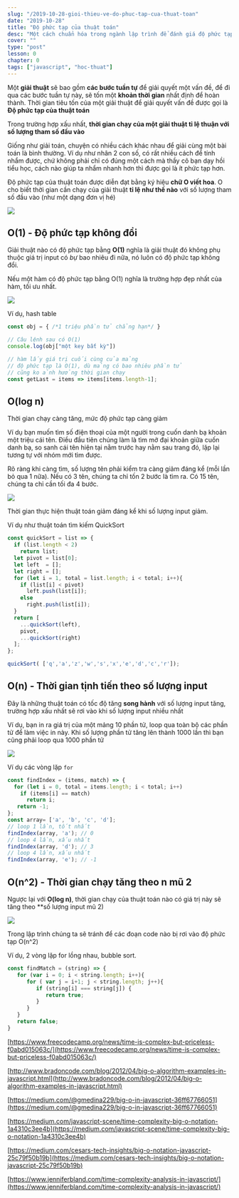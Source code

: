 ```yaml
---
slug: "/2019-10-28-gioi-thieu-ve-do-phuc-tap-cua-thuat-toan"
date: "2019-10-28"
title: "Độ phức tạp của thuật toán"
desc: "Một cách chuẩn hóa trong ngành lập trình để đánh giá độ phức tạp của giải thuật"
cover: ""
type: "post"
lesson: 0
chapter: 0
tags: ["javascript", "hoc-thuat"]
---
```


Một **giải thuật** sẽ bao gồm **các bước tuần tự** để giải quyết một vấn đề, để đi qua các bước tuần tự này, sẽ tốn một **khoản thời gian** nhất định để hoàn thành. Thời gian tiêu tốn của một giải thuật để giải quyết vấn đề được gọi là **Độ phức tạp của thuật toán**

Trong trường hợp xấu nhất, **thời gian chạy của một giải thuật tỉ lệ thuận với số lượng tham số đầu vào**

Giống như giải toán, chuyện có nhiều cách khác nhau để giải cùng một bài toán là bình thường. Ví dụ như nhân 2 con số, có rất nhiều cách để tính nhẩm được, chứ không phải chỉ có đúng một cách mà thầy cô bạn dạy hồi tiểu học, cách nào giúp ta nhẩm nhanh hơn thì được gọi là ít phức tạp hơn.

Độ phức tạp của thuật toán được diễn đạt bằng ký hiệu **chữ O viết hoa**. O cho biết thời gian cần chạy của giải thuật **tỉ lệ như thế nào** với số lượng tham số đầu vào (như một dạng đơn vị hé)

![](https://i1.wp.com/www.jenniferbland.com/wp-content/uploads/big-o-complexity.png?w=783&ssl=1)


## O(1) - Độ phức tạp không đổi

Giải thuật nào có độ phức tạp bằng **O(1)** nghĩa là giải thuật đó không phụ thuộc giá trị input có *bự* bao nhiêu đi nữa, nó luôn có độ phức tạp không đổi.

Nếu một hàm có độ phức tạp bằng O(1) nghĩa là trường hợp đẹp nhất của hàm, tối ưu nhất.

![](https://i0.wp.com/www.jenniferbland.com/wp-content/uploads/O1-constant-time-complexity.jpg?w=416&ssl=1)

Ví dụ, hash table

```js
const obj = { /*1 triệu phần tử chẳng hạn*/ }

// Câu lệnh sau có O(1)
console.log(obj["một key bất kỳ"])

// hàm lấy giá trị cuối cùng của mảng
// độ phức tạp là O(1), dù mảng có bao nhiêu phần tử 
// cũng ko ảnh hưởng thời gian chạy
const getLast = items => items[items.length-1];
```

## O(log n)

Thời gian chạy càng tăng, mức độ phức tạp càng giảm

Ví dụ bạn muốn tìm số điện thoại của một người trong cuốn danh bạ khoản một triệu cái tên. Điều đầu tiên chúng làm là tìm mở đại khoản giữa cuốn danh bạ, so sanh cái tên hiện tại nằm trước hay nằm sau trang đó, lặp lại tương tự với nhóm mới tìm được.

Rõ ràng khi càng tìm, số lượng tên phải kiểm tra càng giảm đáng kể (mỗi lần bỏ qua 1 nữa). Nếu có 3 tên, chúng ta chỉ tốn 2 bước là tìm ra. Có 15 tên, chúng ta chỉ cần tối đa 4 bước.

![](https://i1.wp.com/www.jenniferbland.com/wp-content/uploads/Olog-n-logarithmic-complexity.jpg?w=472&ssl=1)

Thời gian thực hiện thuật toán giảm đáng kể khi số lượng input giảm.

Ví dụ như thuật toán tìm kiếm QuickSort

```js
const quickSort = list => {
  if (list.length < 2) 
    return list;
  let pivot = list[0];
  let left  = []; 
  let right = [];
  for (let i = 1, total = list.length; i < total; i++){
    if (list[i] < pivot)
      left.push(list[i]);
    else
      right.push(list[i]);
  }
  return [
    ...quickSort(left), 
    pivot, 
    ...quickSort(right)
  ];
};

quickSort( ['q','a','z','w','s','x','e','d','c','r']);
```

## O(n) - Thời gian tịnh tiến theo số lượng input

Đây là những thuật toán có tốc độ tăng **song hành** với số lượng input tăng, trường hợp xấu nhất sẽ rơi vào khi số lượng input nhiều nhất

Ví dụ, bạn in ra giá trị của một mảng 10 phần tử, loop qua toàn bộ các phần tử để làm việc in này. Khi số lượng phần tử tăng lên thành 1000 lần thì bạn cũng phải loop qua 1000 phần tử

![](https://i2.wp.com/www.jenniferbland.com/wp-content/uploads/On-Linear-Complexity.jpg?w=463&ssl=1)

Ví dụ các vòng lặp `for`

```js
const findIndex = (items, match) => {
  for (let i = 0, total = items.length; i < total; i++)
    if (items[i] == match)
      return i;
   return -1;
};
const array= ['a', 'b', 'c', 'd'];
// loop 1 lần, tốt nhất
findIndex(array, 'a'); // 0
// loop 4 lần, xấu nhất
findIndex(array, 'd'); // 3
// loop 4 lần, xấu nhất
findIndex(array, 'e'); // -1 
```

## O(n^2)  - Thời gian chạy tăng theo n mũ 2

Ngược lại với **O(log n)**, thời gian chạy của thuật toán nào có giá trị này sẽ tăng theo **số lượng input mũ 2)

![](https://i1.wp.com/www.jenniferbland.com/wp-content/uploads/On2-quadratic-time-complexity.jpg?w=382&ssl=1)

Trong lập trình chúng ta sẽ tránh để các đoạn code nào bị rơi vào độ phức tạp O(n^2)

Ví dụ, 2 vòng lặp for lồng nhau, bubble sort.

```js
const findMatch = (string) => {
   for (var i = 0; i < string.length; i++){
      for ( var j = i+1; j < string.length; j++){
         if (string[i] === string[j]) {
            return true;
         }
      }
   }
   return false;
}
```

[https://www.freecodecamp.org/news/time-is-complex-but-priceless-f0abd015063c/](https://www.freecodecamp.org/news/time-is-complex-but-priceless-f0abd015063c/)

[http://www.bradoncode.com/blog/2012/04/big-o-algorithm-examples-in-javascript.html](http://www.bradoncode.com/blog/2012/04/big-o-algorithm-examples-in-javascript.html)

[https://medium.com/@gmedina229/big-o-in-javascript-36ff67766051](https://medium.com/@gmedina229/big-o-in-javascript-36ff67766051)

[https://medium.com/javascript-scene/time-complexity-big-o-notation-1a4310c3ee4b](https://medium.com/javascript-scene/time-complexity-big-o-notation-1a4310c3ee4b)

[https://medium.com/cesars-tech-insights/big-o-notation-javascript-25c79f50b19b](https://medium.com/cesars-tech-insights/big-o-notation-javascript-25c79f50b19b)

[https://www.jenniferbland.com/time-complexity-analysis-in-javascript/](https://www.jenniferbland.com/time-complexity-analysis-in-javascript/)


